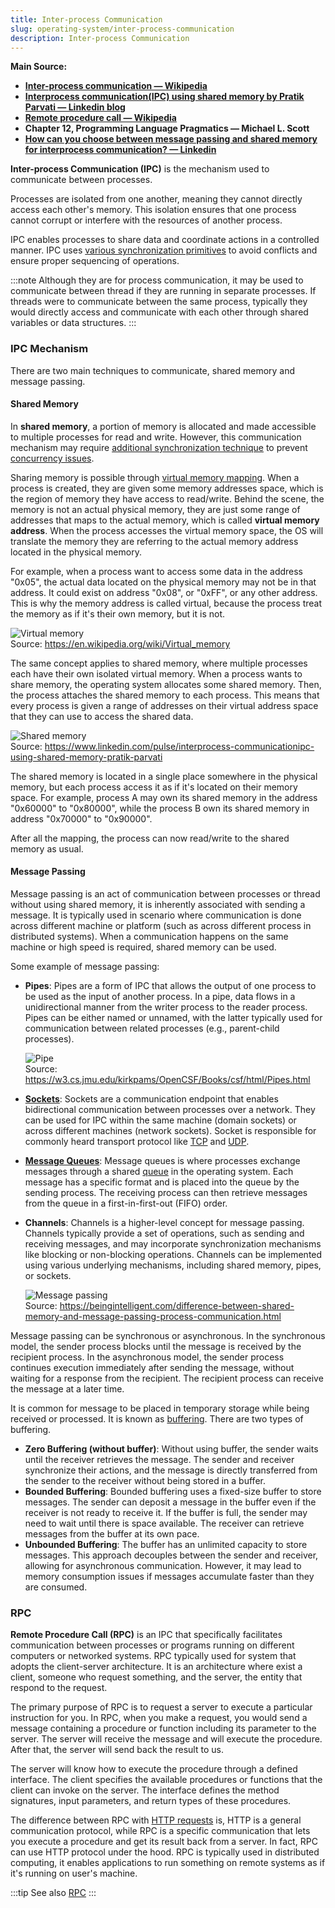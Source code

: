 ```yaml
---
title: Inter-process Communication
slug: operating-system/inter-process-communication
description: Inter-process Communication
---
```


**Main Source:**

- **[Inter-process communication — Wikipedia](https://en.wikipedia.org/wiki/Inter-process_communication)**
- **[Interprocess communication(IPC) using shared memory by Pratik Parvati — Linkedin blog](https://www.linkedin.com/pulse/interprocess-communicationipc-using-shared-memory-pratik-parvati)**
- **[Remote procedure call — Wikipedia](https://en.wikipedia.org/wiki/Remote_procedure_call)**
- **Chapter 12, Programming Language Pragmatics — Michael L. Scott**
- **[How can you choose between message passing and shared memory for interprocess communication? — Linkedin](https://www.linkedin.com/advice/0/how-can-you-choose-between-message-passing-shared)**

**Inter-process Communication (IPC)** is the mechanism used to communicate between processes.

Processes are isolated from one another, meaning they cannot directly access each other's memory. This isolation ensures that one process cannot corrupt or interfere with the resources of another process.

IPC enables processes to share data and coordinate actions in a controlled manner. IPC uses [various synchronization primitives](/operating-system/multithreading#synchronization-primitives) to avoid conflicts and ensure proper sequencing of operations.

:::note
Although they are for process communication, it may be used to communicate between thread if they are running in separate processes. If threads were to communicate between the same process, typically they would directly access and communicate with each other through shared variables or data structures.
:::

### IPC Mechanism

There are two main techniques to communicate, shared memory and message passing.

#### Shared Memory

In **shared memory**, a portion of memory is allocated and made accessible to multiple processes for read and write. However, this communication mechanism may require [additional synchronization technique](/operating-system/multithreading#thread-synchronization) to prevent [concurrency issues](/operating-system/multithreading#multithreading-problems).

Sharing memory is possible through [virtual memory mapping](/operating-system/memory-management#virtual-addressing). When a process is created, they are given some memory addresses space, which is the region of memory they have access to read/write. Behind the scene, the memory is not an actual physical memory, they are just some range of addresses that maps to the actual memory, which is called **virtual memory address**. When the process accesses the virtual memory space, the OS will translate the memory they are referring to the actual memory address located in the physical memory.

For example, when a process want to access some data in the address "0x05", the actual data located on the physical memory may not be in that address. It could exist on address "0x08", or "0xFF", or any other address. This is why the memory address is called virtual, because the process treat the memory as if it's their own memory, but it is not.

![Virtual memory](./virtual-memory.png)  
Source: https://en.wikipedia.org/wiki/Virtual_memory

The same concept applies to shared memory, where multiple processes each have their own isolated virtual memory. When a process wants to share memory, the operating system allocates some shared memory. Then, the process attaches the shared memory to each process. This means that every process is given a range of addresses on their virtual address space that they can use to access the shared data.

![Shared memory](./shared-memory.png)  
Source: https://www.linkedin.com/pulse/interprocess-communicationipc-using-shared-memory-pratik-parvati

The shared memory is located in a single place somewhere in the physical memory, but each process access it as if it's located on their memory space. For example, process A may own its shared memory in the address "0x60000" to "0x80000", while the process B own its shared memory in address "0x70000" to "0x90000".

After all the mapping, the process can now read/write to the shared memory as usual.

#### Message Passing

Message passing is an act of communication between processes or thread without using shared memory, it is inherently associated with sending a message. It is typically used in scenario where communication is done across different machine or platform (such as across different process in distributed systems). When a communication happens on the same machine or high speed is required, shared memory can be used.

Some example of message passing:

- **Pipes**: Pipes are a form of IPC that allows the output of one process to be used as the input of another process. In a pipe, data flows in a unidirectional manner from the writer process to the reader process. Pipes can be either named or unnamed, with the latter typically used for communication between related processes (e.g., parent-child processes).

  ![Pipe](./pipe.png)  
   Source: https://w3.cs.jmu.edu/kirkpams/OpenCSF/Books/csf/html/Pipes.html

- **[Sockets](/computer-networking/socket)**: Sockets are a communication endpoint that enables bidirectional communication between processes over a network. They can be used for IPC within the same machine (domain sockets) or across different machines (network sockets). Socket is responsible for commonly heard transport protocol like [TCP](/computer-networking/tcp-protocol) and [UDP](/computer-networking/udp).
- **[Message Queues](/backend-system/message-broker)**: Message queues is where processes exchange messages through a shared [queue](/data-structures-and-algorithms/queue) in the operating system. Each message has a specific format and is placed into the queue by the sending process. The receiving process can then retrieve messages from the queue in a first-in-first-out (FIFO) order.
- **Channels**: Channels is a higher-level concept for message passing. Channels typically provide a set of operations, such as sending and receiving messages, and may incorporate synchronization mechanisms like blocking or non-blocking operations. Channels can be implemented using various underlying mechanisms, including shared memory, pipes, or sockets.

  ![Message passing](./message-passing.png)  
   Source: https://beingintelligent.com/difference-between-shared-memory-and-message-passing-process-communication.html

Message passing can be synchronous or asynchronous. In the synchronous model, the sender process blocks until the message is received by the recipient process. In the asynchronous model, the sender process continues execution immediately after sending the message, without waiting for a response from the recipient. The recipient process can receive the message at a later time.

It is common for message to be placed in temporary storage while being received or processed. It is known as [buffering](/computer-and-programming-fundamentals/memory#buffer). There are two types of buffering.

- **Zero Buffering (without buffer)**: Without using buffer, the sender waits until the receiver retrieves the message. The sender and receiver synchronize their actions, and the message is directly transferred from the sender to the receiver without being stored in a buffer.
- **Bounded Buffering**: Bounded buffering uses a fixed-size buffer to store messages. The sender can deposit a message in the buffer even if the receiver is not ready to receive it. If the buffer is full, the sender may need to wait until there is space available. The receiver can retrieve messages from the buffer at its own pace.
- **Unbounded Buffering**: The buffer has an unlimited capacity to store messages. This approach decouples between the sender and receiver, allowing for asynchronous communication. However, it may lead to memory consumption issues if messages accumulate faster than they are consumed.

### RPC

**Remote Procedure Call (RPC)** is an IPC that specifically facilitates communication between processes or programs running on different computers or networked systems. RPC typically used for system that adopts the client-server architecture. It is an architecture where exist a client, someone who request something, and the server, the entity that respond to the request.

The primary purpose of RPC is to request a server to execute a particular instruction for you. In RPC, when you make a request, you would send a message containing a procedure or function including its parameter to the server. The server will receive the message and will execute the procedure. After that, the server will send back the result to us.

The server will know how to execute the procedure through a defined interface. The client specifies the available procedures or functions that the client can invoke on the server. The interface defines the method signatures, input parameters, and return types of these procedures.

The difference between RPC with [HTTP requests](/computer-networking/http-https) is, HTTP is a general communication protocol, while RPC is a specific communication that lets you execute a procedure and get its result back from a server. In fact, RPC can use HTTP protocol under the hood. RPC is typically used in distributed computing, it enables applications to run something on remote systems as if it's running on user's machine.

:::tip
See also [RPC](/backend-system/rpc)
:::
